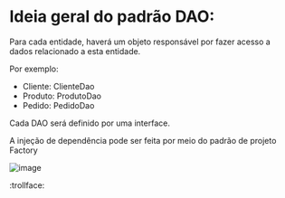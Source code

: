 # Ideia geral do padrão DAO:
Para cada entidade, haverá um objeto responsável por fazer acesso a dados relacionado a esta entidade.

Por exemplo:
- Cliente: ClienteDao
- Produto: ProdutoDao
- Pedido: PedidoDao

Cada DAO será definido por uma interface.

A injeção de dependência pode ser feita por meio do padrão de projeto Factory

![image](https://user-images.githubusercontent.com/65719821/152716341-524a8709-949d-4c90-a5a4-0e9a0e09836c.png)

:trollface:
